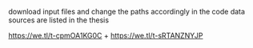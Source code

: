 download input files  and change the paths accordingly in the code
data sources are listed in the thesis

https://we.tl/t-cpmOA1KG0C + 
https://we.tl/t-sRTANZNYJP
